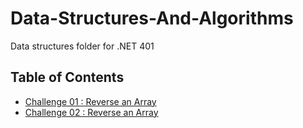 # Data-Structures-And-Algorithms
Data structures folder for .NET 401

## Table of Contents
- [Challenge 01 : Reverse an Array](https://github.com/Dekklin/Data-Structures-And-Algorithms/tree/array_reverse/Challenges/01_ReverseArray)
- [Challenge 02 : Reverse an Array]()
